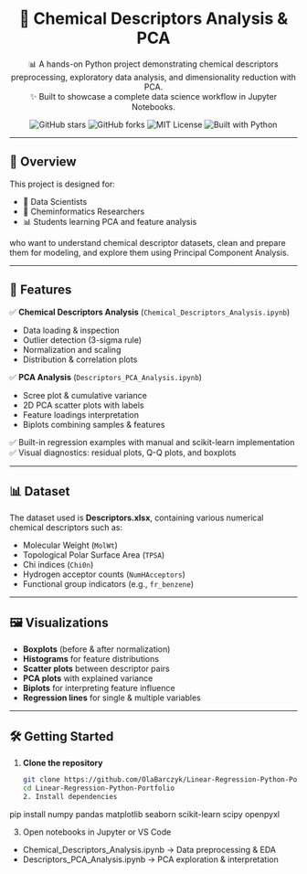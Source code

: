 <h1 align="center">🧪 Chemical Descriptors Analysis & PCA</h1>

<p align="center">
  📊 A hands-on Python project demonstrating chemical descriptors preprocessing, exploratory data analysis, and dimensionality reduction with PCA.<br/>
  ✨ Built to showcase a complete data science workflow in Jupyter Notebooks.
</p>

<p align="center">
  <img src="https://img.shields.io/github/stars/OlaBarczyk/Linear-Regression-Python-Portfolio?style=social" alt="GitHub stars">
  <img src="https://img.shields.io/github/forks/OlaBarczyk/Linear-Regression-Python-Portfolio?style=social" alt="GitHub forks">
  <img src="https://img.shields.io/github/license/OlaBarczyk/Linear-Regression-Python-Portfolio?color=green" alt="MIT License">
  <img src="https://img.shields.io/badge/Built%20with-Python-blue?style=flat&logo=python" alt="Built with Python">
</p>

---

## 🚀 Overview

This project is designed for:
- 🧪 Data Scientists  
- 🧬 Cheminformatics Researchers  
- 📊 Students learning PCA and feature analysis  

who want to understand chemical descriptor datasets, clean and prepare them for modeling, and explore them using Principal Component Analysis.

---

## 🧩 Features

✅ **Chemical Descriptors Analysis** (`Chemical_Descriptors_Analysis.ipynb`)  
- Data loading & inspection  
- Outlier detection (3-sigma rule)  
- Normalization and scaling  
- Distribution & correlation plots  

✅ **PCA Analysis** (`Descriptors_PCA_Analysis.ipynb`)  
- Scree plot & cumulative variance  
- 2D PCA scatter plots with labels  
- Feature loadings interpretation  
- Biplots combining samples & features  

✅ Built-in regression examples with manual and scikit-learn implementation  
✅ Visual diagnostics: residual plots, Q-Q plots, and boxplots

---

## 📊 Dataset

The dataset used is **Descriptors.xlsx**, containing various numerical chemical descriptors such as:

- Molecular Weight (`MolWt`)  
- Topological Polar Surface Area (`TPSA`)  
- Chi indices (`Chi0n`)  
- Hydrogen acceptor counts (`NumHAcceptors`)  
- Functional group indicators (e.g., `fr_benzene`)  

---

## 🖼️ Visualizations

- **Boxplots** (before & after normalization)  
- **Histograms** for feature distributions  
- **Scatter plots** between descriptor pairs  
- **PCA plots** with explained variance  
- **Biplots** for interpreting feature influence  
- **Regression lines** for single & multiple variables  

---

## 🛠️ Getting Started

1. **Clone the repository**
   ```bash
   git clone https://github.com/OlaBarczyk/Linear-Regression-Python-Portfolio.git
   cd Linear-Regression-Python-Portfolio
   2. Install dependencies
pip install numpy pandas matplotlib seaborn scikit-learn scipy openpyxl

3. Open notebooks in Jupyter or VS Code
- Chemical_Descriptors_Analysis.ipynb → Data preprocessing & EDA
- Descriptors_PCA_Analysis.ipynb → PCA exploration & interpretation




